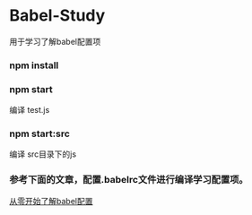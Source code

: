 # Babel-Study
用于学习了解babel配置项

### npm install

### npm start
编译 test.js

### npm start:src
编译 src目录下的js


### 参考下面的文章，配置.babelrc文件进行编译学习配置项。
[从零开始了解babel配置](https://zhuanlan.zhihu.com/p/67989826)
